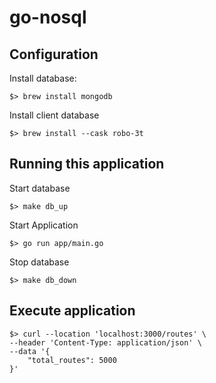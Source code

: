 # go-nosql

## Configuration
Install database:
```
$> brew install mongodb
```
Install client database
```
$> brew install --cask robo-3t
```
## Running this application
Start database
```
$> make db_up
```
Start Application
```
$> go run app/main.go
```
Stop database
```
$> make db_down
```

## Execute application
```
$> curl --location 'localhost:3000/routes' \
--header 'Content-Type: application/json' \
--data '{
    "total_routes": 5000
}'
```
